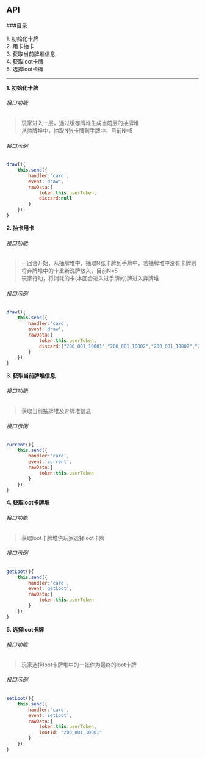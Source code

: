 ## API

###目录

1\. 初始化卡牌  
2\. 用卡抽卡  
3\. 获取当前牌堆信息  
4\. 获取loot卡牌  
5\. 选择loot卡牌  

---

**1\. 初始化卡牌**
###### 接口功能
> 玩家进入一层，通过缓存牌堆生成当前层的抽牌堆  
> 从抽牌堆中，抽取N张卡牌到手牌中，目前N=5  

###### 接口示例

``` javascript
draw(){
	this.send({
    	handler:'card',
		event:'draw',
        rawData:{
            token:this.userToken,
            discard:null
        }
    });
}
```
**2\. 抽卡用卡**
###### 接口功能
> 一回合开始，从抽牌堆中，抽取N张卡牌到手牌中，若抽牌堆中没有卡牌则将弃牌堆中的卡重新洗牌放入，目前N=5  
> 玩家行动，将消耗的卡(本回合进入过手牌的)牌进入弃牌堆  

###### 接口示例

``` javascript
draw(){
	this.send({
    	handler:'card',
		event:'draw',
        rawData:{
            token:this.userToken,
            discard:["200_001_10001","200_001_10002","200_001_10002","200_001_10001","200_001_10001"]
        }
    });
}
```
**3\. 获取当前牌堆信息**
###### 接口功能
> 获取当前抽牌堆及弃牌堆信息

###### 接口示例

``` javascript
current(){
	this.send({
    	handler:'card',
		event:'current',
        rawData:{
            token:this.userToken
        }
    });
}
```
**4\. 获取loot卡牌堆**
###### 接口功能
> 获取loot卡牌堆供玩家选择loot卡牌

###### 接口示例

``` javascript
getLoot(){
	this.send({
    	handler:'card',
		event:'getLoot',
        rawData:{
            token:this.userToken
        }
    });
}
```
**5\. 选择loot卡牌**
###### 接口功能
> 玩家选择loot卡牌堆中的一张作为最终的loot卡牌

###### 接口示例

``` javascript
setLoot(){
	this.send({
    	handler:'card',
		event:'setLoot',
        rawData:{
            token:this.userToken,
            lootId: "200_001_10001"
        }
    });
}
```